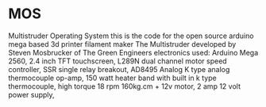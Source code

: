 # MOS
Multistruder Operating System
this is the code for the open source arduino mega based 3d printer filament maker The Multistruder developed by Steven Mosbrucker of The Green Engineers
electronics used:
Arduino Mega 2560, 
2.4 inch TFT touchscreen, 
L289N dual channel motor speed controller, 
SSR single relay breakout, 
AD8495 Analog K type analog thermocouple op-amp, 
150 watt heater band with built in k type thermocouple, 
high torque 18 rpm 160kg.cm + 12v motor, 
2 amp 12 volt power supply, 
